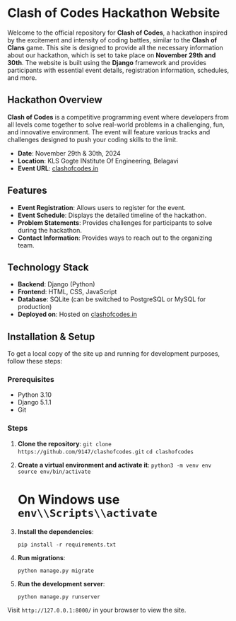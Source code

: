 # Clash of Codes Hackathon Website

Welcome to the official repository for **Clash of Codes**, a hackathon inspired by the excitement and intensity of coding battles, similar to the **Clash of Clans** game. This site is designed to provide all the necessary information about our hackathon, which is set to take place on **November 29th and 30th**. The website is built using the **Django** framework and provides participants with essential event details, registration information, schedules, and more.

## Hackathon Overview

**Clash of Codes** is a competitive programming event where developers from all levels come together to solve real-world problems in a challenging, fun, and innovative environment. The event will feature various tracks and challenges designed to push your coding skills to the limit.

- **Date**: November 29th & 30th, 2024
- **Location**: KLS Gogte INstitute Of Engineering, Belagavi
- **Event URL**: [clashofcodes.in](https://clashofcodes.in)

## Features

- **Event Registration**: Allows users to register for the event.
- **Event Schedule**: Displays the detailed timeline of the hackathon.
- **Problem Statements**: Provides challenges for participants to solve during the hackathon.
- **Contact Information**: Provides ways to reach out to the organizing team.

## Technology Stack

- **Backend**: Django (Python)
- **Frontend**: HTML, CSS, JavaScript
- **Database**: SQLite (can be switched to PostgreSQL or MySQL for production)
- **Deployed on**: Hosted on [clashofcodes.in](https://clashofcodes.in)

## Installation & Setup

To get a local copy of the site up and running for development purposes, follow these steps:

### Prerequisites
- Python 3.10
- Django 5.1.1
- Git

### Steps

1. **Clone the repository**:
    `git clone https://github.com/9147/clashofcodes.git`
    `cd clashofcodes`

2. **Create a virtual environment and activate it**:
    `python3 -m venv env`
    `source env/bin/activate  `
    # On Windows use `env\\Scripts\\activate`
    

3. **Install the dependencies**:
    
    `pip install -r requirements.txt`
    

4. **Run migrations**:
    
    `python manage.py migrate`
    

5. **Run the development server**:
    
    `python manage.py runserver`
    

Visit `http://127.0.0.1:8000/` in your browser to view the site.




